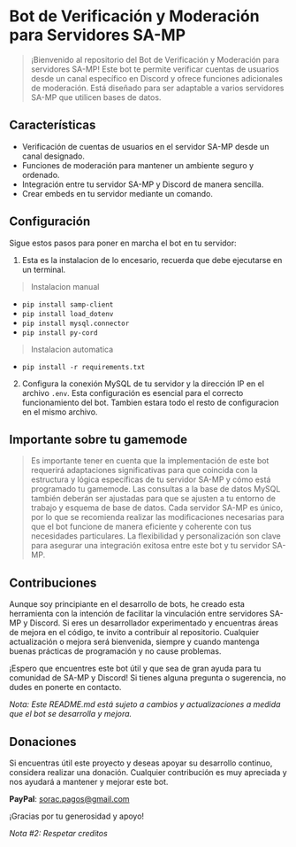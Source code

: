 # Bot de Verificación y Moderación para Servidores SA-MP

> ¡Bienvenido al repositorio del Bot de Verificación y Moderación para servidores SA-MP! Este bot te permite verificar cuentas de usuarios desde un canal específico en Discord y ofrece funciones adicionales de moderación. Está diseñado para ser adaptable a varios servidores SA-MP que utilicen bases de datos.

## Características

- Verificación de cuentas de usuarios en el servidor SA-MP desde un canal designado.
- Funciones de moderación para mantener un ambiente seguro y ordenado.
- Integración entre tu servidor SA-MP y Discord de manera sencilla.
- Crear embeds en tu servidor mediante un comando.

## Configuración

Sigue estos pasos para poner en marcha el bot en tu servidor:

1. Esta es la instalacion de lo encesario, recuerda que debe ejecutarse en un terminal.

> Instalacion manual
- `pip install samp-client`
- `pip install load_dotenv`
- `pip install mysql.connector`
- `pip install py-cord`

> Instalacion automatica
- `pip install -r requirements.txt`

2. Configura la conexión MySQL de tu servidor y la dirección IP en el archivo `.env`. Esta configuración es esencial para el correcto funcionamiento del bot. Tambien estara todo el resto de configuracion en el mismo archivo.

## Importante sobre tu gamemode
> Es importante tener en cuenta que la implementación de este bot requerirá adaptaciones significativas para que coincida con la estructura y lógica específicas de tu servidor SA-MP y cómo está programado tu gamemode. Las consultas a la base de datos MySQL también deberán ser ajustadas para que se ajusten a tu entorno de trabajo y esquema de base de datos. Cada servidor SA-MP es único, por lo que se recomienda realizar las modificaciones necesarias para que el bot funcione de manera eficiente y coherente con tus necesidades particulares. La flexibilidad y personalización son clave para asegurar una integración exitosa entre este bot y tu servidor SA-MP.

## Contribuciones

Aunque soy principiante en el desarrollo de bots, he creado esta herramienta con la intención de facilitar la vinculación entre servidores SA-MP y Discord. Si eres un desarrollador experimentado y encuentras áreas de mejora en el código, te invito a contribuir al repositorio. Cualquier actualización o mejora será bienvenida, siempre y cuando mantenga buenas prácticas de programación y no cause problemas.

¡Espero que encuentres este bot útil y que sea de gran ayuda para tu comunidad de SA-MP y Discord! Si tienes alguna pregunta o sugerencia, no dudes en ponerte en contacto.

*Nota: Este README.md está sujeto a cambios y actualizaciones a medida que el bot se desarrolla y mejora.*

## Donaciones

Si encuentras útil este proyecto y deseas apoyar su desarrollo continuo, considera realizar una donación. Cualquier contribución es muy apreciada y nos ayudará a mantener y mejorar este bot.

**PayPal**: [sorac.pagos@gmail.com](mailto:sorac.pagos@gmail.com)

¡Gracias por tu generosidad y apoyo!

  *Nota #2: Respetar creditos*

